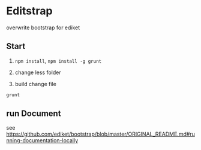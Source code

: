 # Editstrap
overwrite bootstrap for ediket

## Start

1. `npm install`, `npm install -g grunt`

2. change less folder

3. build change file
```sh
grunt
```

## run Document

see https://github.com/ediket/bootstrap/blob/master/ORIGINAL_README.md#running-documentation-locally

